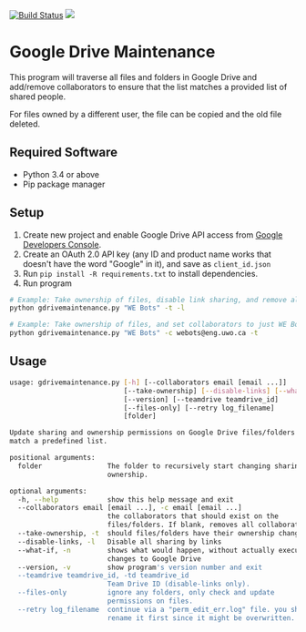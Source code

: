 [![Build Status](https://travis-ci.com/WE-Bots/google-drive-permission-management.svg?branch=master)](https://travis-ci.com/WE-Bots/google-drive-permission-management)
<a href="https://zenhub.com"><img src="https://raw.githubusercontent.com/ZenHubIO/support/master/zenhub-badge.png"></a>

# Google Drive Maintenance

This program will traverse all files and folders in Google Drive and add/remove
collaborators to ensure that the list matches a provided list of shared people.

For files owned by a different user, the file can be copied and the old file
deleted.

## Required Software

* Python 3.4 or above
* Pip package manager

## Setup

1. Create new project and enable Google Drive API access from
[Google Developers Console](https://console.developers.google.com/apis/dashboard).
2. Create an OAuth 2.0 API key (any ID and product name works that doesn't have
the word "Google" in it), and save as `client_id.json`
3. Run `pip install -R requirements.txt` to install dependencies.
4. Run program

```bash
# Example: Take ownership of files, disable link sharing, and remove all collaborators:
python gdrivemaintenance.py "WE Bots" -t -l

# Example: Take ownership of files, and set collaborators to just WE Bots:
python gdrivemaintenance.py "WE Bots" -c webots@eng.uwo.ca -t
```

## Usage

```bash
usage: gdrivemaintenance.py [-h] [--collaborators email [email ...]]
                            [--take-ownership] [--disable-links] [--what-if]
                            [--version] [--teamdrive teamdrive_id]
                            [--files-only] [--retry log_filename]
                            [folder]

Update sharing and ownership permissions on Google Drive files/folders to
match a predefined list.

positional arguments:
  folder                The folder to recursively start changing sharing and
                        ownership.

optional arguments:
  -h, --help            show this help message and exit
  --collaborators email [email ...], -c email [email ...]
                        the collaborators that should exist on the
                        files/folders. If blank, removes all collaborators.
  --take-ownership, -t  should files/folders have their ownership changed
  --disable-links, -l   Disable all sharing by links
  --what-if, -n         shows what would happen, without actually executing
                        changes to Google Drive
  --version, -v         show program's version number and exit
  --teamdrive teamdrive_id, -td teamdrive_id
                        Team Drive ID (disable-links only).
  --files-only          ignore any folders, only check and update
                        permissions on files.
  --retry log_filename  continue via a "perm_edit_err.log" file. you should
                        rename it first since it might be overwritten.
```